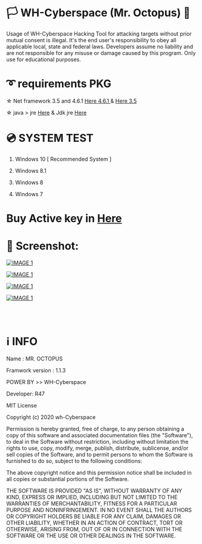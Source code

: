 


# 🏳 WH-Cyberspace (Mr. Octopus) 🔞
Usage of WH-Cyberspace Hacking Tool for attacking targets without prior mutual  consent is illegal. It's the end user's responsibility to obey all applicable local, state and federal laws. Developers assume no liability and are not responsible for any misuse or damage caused by this program. Only use for educational purposes. 


# ➰ requirements PKG

☆ Net framework 3.5 and 4.6.1 [Here  4.6.1 ]( https://dotnet.microsoft.com/download/dotnet-framework/net461 "Net framework 4.6.1 ")  &  [Here  3.5 ]( https://www.microsoft.com/en-us/download/confirmation.aspx?id=21 "Net framework 3.5 ")

☆ java >  jre [Here]( https://www.oracle.com/java/technologies/javase-jre8-downloads.html?fbclid=IwAR22d1RWiauPFfB1Ei2B-ryUT4tBJGpHQLbimDn07nre2rAkyjHoaORZ4x8 " JAVA JRE")
&
Jdk jre [Here]( https://www.oracle.com/java/technologies/javase-jdk13-downloads.html?fbclid=IwAR0jOc6il8x_8Y4EElSQdUvPoWNxFYFQ3mXZW79XindadrltxpyMKFUGK9s " JAVA JDK")


# 💿 SYSTEM TEST
1. Windows 10   [ Recommended System ]  

2. Windows 8.1

3. Windows 8

4. Windows 7



# Buy Active key in [Here]( https://sellix.io/product/5fbe6b579f50b "Mr. Octopus")





# 🌌 Screenshot:



[![IMAGE 1](https://raw.githubusercontent.com/wh-Cyberspace/Mr-Octopus/main/img/1.png)](https://www.youtube.com/channel/UCj6ekUzjItnjP6T7I9r1WMA?sub_confirmation=1 "MR.Octopus v1.0.1 | Android Advance penetration framework | WH-Cyberspace ( PC )")

[![IMAGE 1](https://raw.githubusercontent.com/wh-Cyberspace/Mr-Octopus/main/img/2.png)](https://www.youtube.com/channel/UCj6ekUzjItnjP6T7I9r1WMA?sub_confirmation=1 "MR.Octopus v1.0.1 | Android Advance penetration framework | WH-Cyberspace ( PC )")

[![IMAGE 1](https://raw.githubusercontent.com/wh-Cyberspace/Mr-Octopus/main/img/3.png)](https://www.youtube.com/channel/UCj6ekUzjItnjP6T7I9r1WMA?sub_confirmation=1 "MR.Octopus v1.0.1 | Android Advance penetration framework | WH-Cyberspace ( PC )")


[![IMAGE 1](https://raw.githubusercontent.com/wh-Cyberspace/Mr-Octopus/main/img/4.png)](https://www.youtube.com/channel/UCj6ekUzjItnjP6T7I9r1WMA?sub_confirmation=1 "MR.Octopus v1.0.1 | Android Advance penetration framework | WH-Cyberspace ( PC )")

<br /><br />

# ℹ INFO
Name : MR. OCTOPUS

Framwork version : 1.1.3 

POWER BY >> WH-Cyberspace  

Developer: R47

MIT License

Copyright (c) 2020 wh-Cyberspace

Permission is hereby granted, free of charge, to any person obtaining a copy
of this software and associated documentation files (the "Software"), to deal
in the Software without restriction, including without limitation the rights
to use, copy, modify, merge, publish, distribute, sublicense, and/or sell
copies of the Software, and to permit persons to whom the Software is
furnished to do so, subject to the following conditions:

The above copyright notice and this permission notice shall be included in all
copies or substantial portions of the Software.

THE SOFTWARE IS PROVIDED "AS IS", WITHOUT WARRANTY OF ANY KIND, EXPRESS OR
IMPLIED, INCLUDING BUT NOT LIMITED TO THE WARRANTIES OF MERCHANTABILITY,
FITNESS FOR A PARTICULAR PURPOSE AND NONINFRINGEMENT. IN NO EVENT SHALL THE
AUTHORS OR COPYRIGHT HOLDERS BE LIABLE FOR ANY CLAIM, DAMAGES OR OTHER
LIABILITY, WHETHER IN AN ACTION OF CONTRACT, TORT OR OTHERWISE, ARISING FROM,
OUT OF OR IN CONNECTION WITH THE SOFTWARE OR THE USE OR OTHER DEALINGS IN THE
SOFTWARE.
